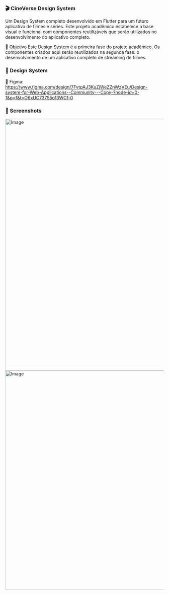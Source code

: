 ### 🎬 CineVerse Design System

Um Design System completo desenvolvido em Flutter para um futuro aplicativo de filmes e séries. Este projeto acadêmico estabelece a base visual e funcional com componentes reutilizáveis que serão utilizados no desenvolvimento do aplicativo completo.

🎯 Objetivo
Este Design System é a primeira fase do projeto acadêmico. Os componentes criados aqui serão reutilizados na segunda fase: o desenvolvimento de um aplicativo completo de streaming de filmes.

### 🎨 Design System

📐 Figma: https://www.figma.com/design/7FvtpAJ3KuZjWeZZnWzVEu/Design-system-for-Web-Applications--Community---Copy-?node-id=0-1&p=f&t=O6xUC73755o13WCf-0

### 📸 Screenshots
<img width="627" height="801" alt="Image" src="https://github.com/user-attachments/assets/74fef7fd-214c-4620-9381-0a742678040f" />
<img width="561" height="698" alt="Image" src="https://github.com/user-attachments/assets/d20fe61d-ecbe-4529-9489-35a96273272e" />
